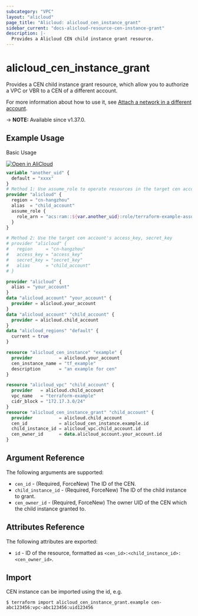 ```yaml
---
subcategory: "VPC"
layout: "alicloud"
page_title: "Alicloud: alicloud_cen_instance_grant"
sidebar_current: "docs-alicloud-resource-cen-instance-grant"
description: |-
  Provides a Alicloud CEN child instance grant resource.
---
```


# alicloud_cen_instance_grant

Provides a CEN child instance grant resource, which allow you to authorize a VPC or VBR to a CEN of a different account.

For more information about how to use it, see [Attach a network in a different account](https://www.alibabacloud.com/help/en/cen/developer-reference/api-cbn-2017-09-12-attachcenchildinstance). 

-> **NOTE:** Available since v1.37.0.

## Example Usage

Basic Usage

<div style="display: block;margin-bottom: 40px;"><div class="oics-button" style="float: right;position: absolute;margin-bottom: 10px;">
  <a href="https://api.aliyun.com/terraform?resource=alicloud_cen_instance_grant&exampleId=53269692-a358-5a74-e55d-be8b1b6aefcfea760c20&activeTab=example&spm=docs.r.cen_instance_grant.0.53269692a3&intl_lang=EN_US" target="_blank">
    <img alt="Open in AliCloud" src="https://img.alicdn.com/imgextra/i1/O1CN01hjjqXv1uYUlY56FyX_!!6000000006049-55-tps-254-36.svg" style="max-height: 44px; max-width: 100%;">
  </a>
</div></div>

```terraform
variable "another_uid" {
  default = "xxxx"
}
# Method 1: Use assume_role to operate resources in the target cen account, detail see https://registry.terraform.io/providers/aliyun/alicloud/latest/docs#assume-role
provider "alicloud" {
  region = "cn-hangzhou"
  alias  = "child_account"
  assume_role {
    role_arn = "acs:ram::${var.another_uid}:role/terraform-example-assume-role"
  }
}

# Method 2: Use the target cen account's access_key, secret_key
# provider "alicloud" {
#   region     = "cn-hangzhou"
#   access_key = "access_key"
#   secret_key = "secret_key"
#   alias      = "child_account"
# }

provider "alicloud" {
  alias = "your_account"
}
data "alicloud_account" "your_account" {
  provider = alicloud.your_account
}
data "alicloud_account" "child_account" {
  provider = alicloud.child_account
}
data "alicloud_regions" "default" {
  current = true
}

resource "alicloud_cen_instance" "example" {
  provider          = alicloud.your_account
  cen_instance_name = "tf_example"
  description       = "an example for cen"
}

resource "alicloud_vpc" "child_account" {
  provider   = alicloud.child_account
  vpc_name   = "terraform-example"
  cidr_block = "172.17.3.0/24"
}
resource "alicloud_cen_instance_grant" "child_account" {
  provider          = alicloud.child_account
  cen_id            = alicloud_cen_instance.example.id
  child_instance_id = alicloud_vpc.child_account.id
  cen_owner_id      = data.alicloud_account.your_account.id
}
```
## Argument Reference

The following arguments are supported:

* `cen_id` - (Required, ForceNew) The ID of the CEN.
* `child_instance_id` - (Required, ForceNew) The ID of the child instance to grant.
* `cen_owner_id` - (Required, ForceNew) The owner UID of the  CEN which the child instance granted to.

## Attributes Reference

The following attributes are exported:

- `id` - ID of the resource, formatted as `<cen_id>:<child_instance_id>:<cen_owner_id>`.

## Import

CEN instance can be imported using the id, e.g.

```shell
$ terraform import alicloud_cen_instance_grant.example cen-abc123456:vpc-abc123456:uid123456
```
